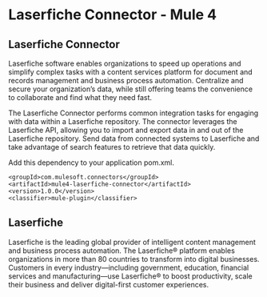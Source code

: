 # Laserfiche Connector - Mule 4

## Laserfiche Connector
Laserfiche software enables organizations to speed up operations and simplify complex tasks with a content services platform for document and records management and business process automation. Centralize and secure your organization’s data, while still offering teams the convenience to collaborate and find what they need fast.

The Laserfiche Connector performs common integration tasks for engaging with data within a Laserfiche repository. The connector leverages the Laserfiche API, allowing you to import and export data in and out of the Laserfiche repository. Send data from connected systems to Laserfiche and take advantage of search features to retrieve that data quickly.

Add this dependency to your application pom.xml.

```
<groupId>com.mulesoft.connectors</groupId>
<artifactId>mule4-laserfiche-connector</artifactId>
<version>1.0.0</version>
<classifier>mule-plugin</classifier>
```

## Laserfiche
Laserfiche is the leading global provider of intelligent content management and business process automation. The Laserfiche® platform enables organizations in more than 80 countries to transform into digital businesses. Customers in every industry—including government, education, financial services and manufacturing—use Laserfiche® to boost productivity, scale their business and deliver digital-first customer experiences.